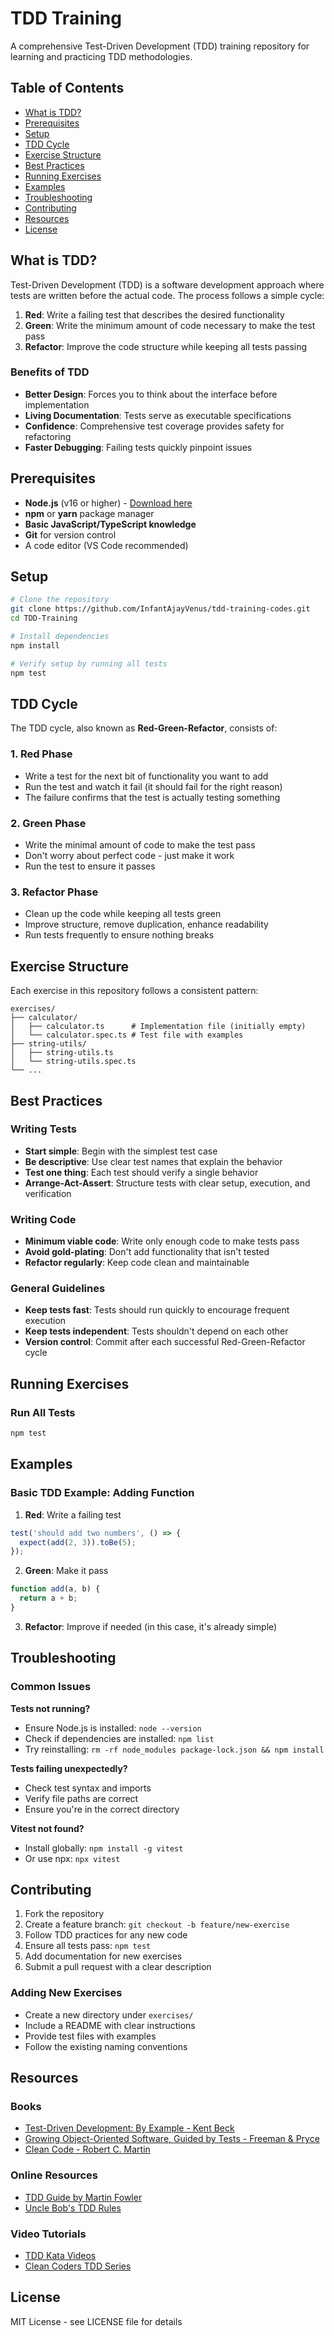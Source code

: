 # TDD Training

A comprehensive Test-Driven Development (TDD) training repository for learning and practicing TDD methodologies.

## Table of Contents

- [What is TDD?](#what-is-tdd)
- [Prerequisites](#prerequisites)
- [Setup](#setup)
- [TDD Cycle](#tdd-cycle)
- [Exercise Structure](#exercise-structure)
- [Best Practices](#best-practices)
- [Running Exercises](#running-exercises)
- [Examples](#examples)
- [Troubleshooting](#troubleshooting)
- [Contributing](#contributing)
- [Resources](#resources)
- [License](#license)

## What is TDD?

Test-Driven Development (TDD) is a software development approach where tests are written before the actual code. The process follows a simple cycle:

1. **Red**: Write a failing test that describes the desired functionality
2. **Green**: Write the minimum amount of code necessary to make the test pass
3. **Refactor**: Improve the code structure while keeping all tests passing

### Benefits of TDD
- **Better Design**: Forces you to think about the interface before implementation
- **Living Documentation**: Tests serve as executable specifications
- **Confidence**: Comprehensive test coverage provides safety for refactoring
- **Faster Debugging**: Failing tests quickly pinpoint issues

## Prerequisites

- **Node.js** (v16 or higher) - [Download here](https://nodejs.org/)
- **npm** or **yarn** package manager
- **Basic JavaScript/TypeScript knowledge**
- **Git** for version control
- A code editor (VS Code recommended)

## Setup

```bash
# Clone the repository
git clone https://github.com/InfantAjayVenus/tdd-training-codes.git
cd TDD-Training

# Install dependencies
npm install

# Verify setup by running all tests
npm test

```

## TDD Cycle

The TDD cycle, also known as **Red-Green-Refactor**, consists of:

### 1. Red Phase
- Write a test for the next bit of functionality you want to add
- Run the test and watch it fail (it should fail for the right reason)
- The failure confirms that the test is actually testing something

### 2. Green Phase
- Write the minimal amount of code to make the test pass
- Don't worry about perfect code - just make it work
- Run the test to ensure it passes

### 3. Refactor Phase
- Clean up the code while keeping all tests green
- Improve structure, remove duplication, enhance readability
- Run tests frequently to ensure nothing breaks

## Exercise Structure

Each exercise in this repository follows a consistent pattern:

```
exercises/
├── calculator/
│   ├── calculator.ts      # Implementation file (initially empty)
│   └── calculator.spec.ts # Test file with examples
├── string-utils/
│   ├── string-utils.ts
│   └── string-utils.spec.ts
└── ...
```

## Best Practices

### Writing Tests
- **Start simple**: Begin with the simplest test case
- **Be descriptive**: Use clear test names that explain the behavior
- **Test one thing**: Each test should verify a single behavior
- **Arrange-Act-Assert**: Structure tests with clear setup, execution, and verification

### Writing Code
- **Minimum viable code**: Write only enough code to make tests pass
- **Avoid gold-plating**: Don't add functionality that isn't tested
- **Refactor regularly**: Keep code clean and maintainable

### General Guidelines
- **Keep tests fast**: Tests should run quickly to encourage frequent execution
- **Keep tests independent**: Tests shouldn't depend on each other
- **Version control**: Commit after each successful Red-Green-Refactor cycle

## Running Exercises

### Run All Tests
```bash
npm test
```

## Examples

### Basic TDD Example: Adding Function

1. **Red**: Write a failing test
```javascript
test('should add two numbers', () => {
  expect(add(2, 3)).toBe(5);
});
```

2. **Green**: Make it pass
```javascript
function add(a, b) {
  return a + b;
}
```

3. **Refactor**: Improve if needed (in this case, it's already simple)

## Troubleshooting

### Common Issues

**Tests not running?**
- Ensure Node.js is installed: `node --version`
- Check if dependencies are installed: `npm list`
- Try reinstalling: `rm -rf node_modules package-lock.json && npm install`

**Tests failing unexpectedly?**
- Check test syntax and imports
- Verify file paths are correct
- Ensure you're in the correct directory

**Vitest not found?**
- Install globally: `npm install -g vitest`
- Or use npx: `npx vitest`

## Contributing

1. Fork the repository
2. Create a feature branch: `git checkout -b feature/new-exercise`
3. Follow TDD practices for any new code
4. Ensure all tests pass: `npm test`
5. Add documentation for new exercises
6. Submit a pull request with a clear description

### Adding New Exercises
- Create a new directory under `exercises/`
- Include a README with clear instructions
- Provide test files with examples
- Follow the existing naming conventions

## Resources

### Books
- [Test-Driven Development: By Example - Kent Beck](https://www.amazon.com/Test-Driven-Development-Kent-Beck/dp/0321146530)
- [Growing Object-Oriented Software, Guided by Tests - Freeman & Pryce](https://www.amazon.com/Growing-Object-Oriented-Software-Guided-Tests/dp/0321503627)
- [Clean Code - Robert C. Martin](https://www.amazon.com/Clean-Code-Handbook-Software-Craftsmanship/dp/0132350882)

### Online Resources
- [TDD Guide by Martin Fowler](https://martinfowler.com/bliki/TestDrivenDevelopment.html)
- [Uncle Bob's TDD Rules](http://butunclebob.com/ArticleS.UncleBob.TheThreeRulesOfTdd)

### Video Tutorials
- [TDD Kata Videos](https://kata-log.rocks/tdd)
- [Clean Coders TDD Series](https://cleancoders.com/)

## License

MIT License - see LICENSE file for details
